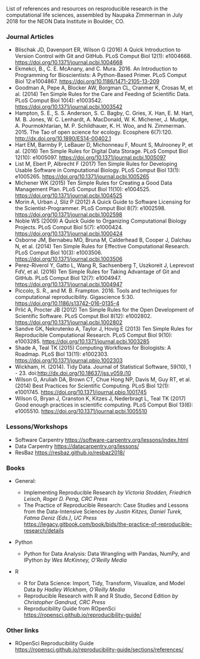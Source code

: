 List of references and resources on resproducible research in the computational life sciences, assembled by Naupaka Zimmerman in July 2018 for the  NEON Data Institute in Boulder, CO.

### Journal Articles

* Blischak JD, Davenport ER, Wilson G (2016) A Quick Introduction to Version Control with Git and GitHub. PLoS Comput Biol 12(1): e1004668. https://doi.org/10.1371/journal.pcbi.1004668
* Ekmekci, B., C. E. McAnany, and C. Mura. 2016. An Introduction to Programming for Bioscientists: A Python-Based Primer. PLoS Comput Biol 12:e1004867. https://doi.org/10.1186/1471-2105-13-209
* Goodman A, Pepe A, Blocker AW, Borgman CL, Cranmer K, Crosas M, et al. (2014) Ten Simple Rules for the Care and Feeding of Scientific Data. PLoS Comput Biol 10(4): e1003542. https://doi.org/10.1371/journal.pcbi.1003542
* Hampton, S. E., S. S. Anderson, S. C. Bagby, C. Gries, X. Han, E. M. Hart, M. B. Jones, W. C. Lenhardt, A. MacDonald, W. K. Michener, J. Mudge, A. Pourmokhtarian, M. P. Schildhauer, K. H. Woo, and N. Zimmerman. 2015. The Tao of open science for ecology. Ecosphere 6(7):120. http://dx.doi.org/10.1890/ES14-00402.1
* Hart EM, Barmby P, LeBauer D, Michonneau F, Mount S, Mulrooney P, et al. (2016) Ten Simple Rules for Digital Data Storage. PLoS Comput Biol 12(10): e1005097. https://doi.org/10.1371/journal.pcbi.1005097
* List M, Ebert P, Albrecht F (2017) Ten Simple Rules for Developing Usable Software in Computational Biology. PLoS Comput Biol 13(1): e1005265. https://doi.org/10.1371/journal.pcbi.1005265
* Michener WK (2015) Ten Simple Rules for Creating a Good Data Management Plan. PLoS Comput Biol 11(10): e1004525. https://doi.org/10.1371/journal.pcbi.1004525
* Morin A, Urban J, Sliz P (2012) A Quick Guide to Software Licensing for the Scientist-Programmer. PLoS Comput Biol 8(7): e1002598. https://doi.org/10.1371/journal.pcbi.1002598
* Noble WS (2009) A Quick Guide to Organizing Computational Biology Projects. PLoS Comput Biol 5(7): e1000424. https://doi.org/10.1371/journal.pcbi.1000424
* Osborne JM, Bernabeu MO, Bruna M, Calderhead B, Cooper J, Dalchau N, et al. (2014) Ten Simple Rules for Effective Computational Research. PLoS Comput Biol 10(3): e1003506. https://doi.org/10.1371/journal.pcbi.1003506
* Perez-Riverol Y, Gatto L, Wang R, Sachsenberg T, Uszkoreit J, Leprevost FdV, et al. (2016) Ten Simple Rules for Taking Advantage of Git and GitHub. PLoS Comput Biol 12(7): e1004947. https://doi.org/10.1371/journal.pcbi.1004947
* Piccolo, S. R., and M. B. Frampton. 2016. Tools and techniques for computational reproducibility. Gigascience 5:30. https://doi.org/10.1186/s13742-016-0135-4
* Prlić A, Procter JB (2012) Ten Simple Rules for the Open Development of Scientific Software. PLoS Comput Biol 8(12): e1002802. https://doi.org/10.1371/journal.pcbi.1002802
* Sandve GK, Nekrutenko A, Taylor J, Hovig E (2013) Ten Simple Rules for Reproducible Computational Research. PLoS Comput Biol 9(10): e1003285. https://doi.org/10.1371/journal.pcbi.1003285
* Shade A, Teal TK (2015) Computing Workflows for Biologists: A Roadmap. PLoS Biol 13(11): e1002303. https://doi.org/10.1371/journal.pbio.1002303
* Wickham, H. (2014). Tidy Data. Journal of Statistical Software, 59(10), 1 - 23. doi:http://dx.doi.org/10.18637/jss.v059.i10
* Wilson G, Aruliah DA, Brown CT, Chue Hong NP, Davis M, Guy RT, et al. (2014) Best Practices for Scientific Computing. PLoS Biol 12(1): e1001745. https://doi.org/10.1371/journal.pbio.1001745
* Wilson G, Bryan J, Cranston K, Kitzes J, Nederbragt L, Teal TK (2017) Good enough practices in scientific computing. PLoS Comput Biol 13(6): e1005510. https://doi.org/10.1371/journal.pcbi.1005510


### Lessons/Workshops

* Software Carpentry https://software-carpentry.org/lessons/index.html
* Data Carpentry https://datacarpentry.org/lessons/
* ResBaz https://resbaz.github.io/resbaz2018/

### Books

* General:
  * Implementing Reproducible Research *by Victoria Stodden, Friedrich Leisch, Roger D. Peng, CRC Press*
  * The Practice of Reproducible Research: Case Studies and Lessons from the Data-Intensive Sciences *by Justin Kitzes, Daniel Turek, Fatma Deniz (Eds.), UC Press* https://legacy.gitbook.com/book/bids/the-practice-of-reproducible-research/details

* Python
  * Python for Data Analysis: Data Wrangling with Pandas, NumPy, and IPython *by Wes McKinney, O'Reilly Media*

* R
  * R for Data Science: Import, Tidy, Transform, Visualize, and Model Data *by Hadley Wickham, O'Reilly Media*
  * Reproducible Research with R and R Studio, Second Edition *by Christopher Gandrud, CRC Press*
  * Reproducibility Guide from ROpenSci https://ropensci.github.io/reproducibility-guide/

### Other links

* ROpenSci Reproducibility Guide https://ropensci.github.io/reproducibility-guide/sections/references/
